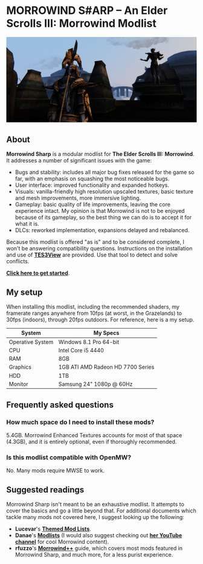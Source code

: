 # MORROWIND S#ARP – An Elder Scrolls III: Morrowind Modlist

![Banner](pictures/banner.jpg)

## About

**Morrowind Sharp** is a modular modlist for **The Elder Scrolls III: Morrowind**. It addresses a number of significant issues with the game:

- Bugs and stability: includes all major bug fixes released for the game so far, with an emphasis on squashing the most noticeable bugs.
- User interface: improved functionality and expanded hotkeys.
- Visuals: vanilla-friendly high resolution upscaled textures, basic texture and mesh improvements, more immersive lighting.
- Gameplay: basic quality of life improvements, leaving the core experience intact. My opinion is that Morrowind is not to be enjoyed because of its gameplay, so the best thing we can do is to accept it for what it is.
- DLCs: reworked implementation, expansions delayed and rebalanced.

Because this modlist is offered "as is" and to be considered complete, I won't be answering compatibility questions. Instructions on the installation and use of [**TES3View**](appendix.md#checking-for-conflicts) are provided. Use that tool to detect and solve conflicts.

[**Click here to get started**](setup.md).

## My setup

When installing this modlist, including the recommended shaders, my framerate ranges anywhere from 10fps (at worst, in the Grazelands) to 30fps (indoors), through 20fps outdoors. For reference, here is a my setup.

System | My Specs
------------ | -------------
Operative System | Windows 8.1 Pro 64-bit
CPU | Intel Core i5 4440
RAM | 8GB
Graphics | 1GB ATI AMD Radeon HD 7700 Series
HDD | 1TB
Monitor | Samsung 24" 1080p @ 60Hz

## Frequently asked questions

### How much space do I need to install these mods?

5.4GB. Morrowind Enhanced Textures accounts for most of that space (4.3GB), and it is entirely optional, even if thoroughly recommended.

### Is this modlist compatible with OpenMW?

No. Many mods require MWSE to work.

## Suggested readings

Morrowind Sharp isn't meant to be an exhaustive modlist. It attempts to cover the basics and go a little beyond that. For additional documents which tackle many mods not covered here, I suggest looking up the following:

- **Lucevar**'s [**Themed Mod Lists**](https://github.com/Lucevar/mw-immersion-mods).
- **Danae**'s [**Modlists**](https://danaeplays.thenet.sk/tag/modding/) (I would also suggest checking out [**her YouTube channel**](https://www.youtube.com/user/terdanae) for cool Morrowind content).
- **rfuzzo**'s [**Morrowind++**](https://r-fuzzo.gitbook.io/morrowind++/) guide, which covers most mods featured in Morrowind Sharp, and much more, for a less purist experience.
